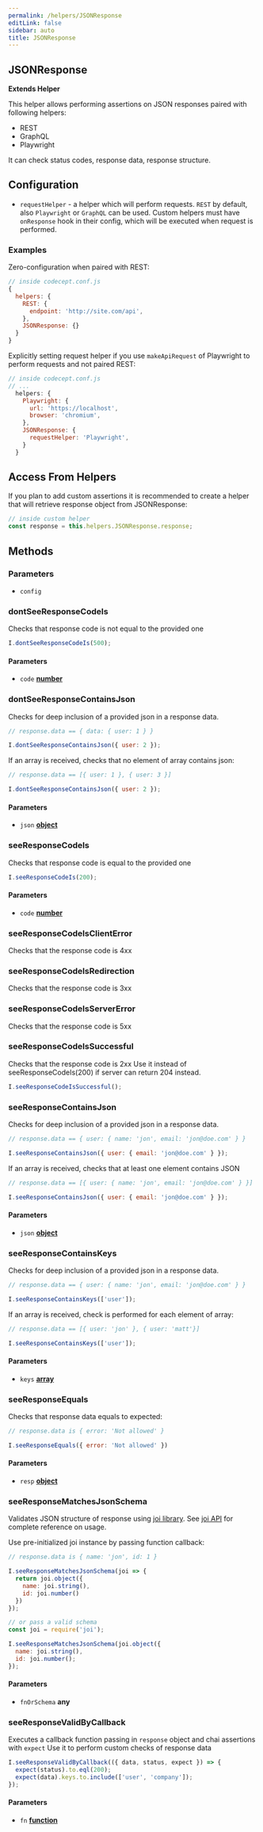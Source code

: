 ```yaml
---
permalink: /helpers/JSONResponse
editLink: false
sidebar: auto
title: JSONResponse
---
```


<!-- Generated by documentation.js. Update this documentation by updating the source code. -->

## JSONResponse

**Extends Helper**

This helper allows performing assertions on JSON responses paired with following helpers:

*   REST
*   GraphQL
*   Playwright

It can check status codes, response data, response structure.

## Configuration

*   `requestHelper` - a helper which will perform requests. `REST` by default, also `Playwright` or `GraphQL` can be used. Custom helpers must have `onResponse` hook in their config, which will be executed when request is performed.

### Examples

Zero-configuration when paired with REST:

```js
// inside codecept.conf.js
{
  helpers: {
    REST: {
      endpoint: 'http://site.com/api',
    },
    JSONResponse: {}
  }
}
```

Explicitly setting request helper if you use `makeApiRequest` of Playwright to perform requests and not paired REST:

```js
// inside codecept.conf.js
// ...
  helpers: {
    Playwright: {
      url: 'https://localhost',
      browser: 'chromium',
    },
    JSONResponse: {
      requestHelper: 'Playwright',
    }
  }
```

## Access From Helpers

If you plan to add custom assertions it is recommended to create a helper that will retrieve response object from JSONResponse:

```js
// inside custom helper
const response = this.helpers.JSONResponse.response;
```

## Methods

### Parameters

*   `config`   

### dontSeeResponseCodeIs

Checks that response code is not equal to the provided one

```js
I.dontSeeResponseCodeIs(500);
```

#### Parameters

*   `code` **[number][1]**&#x20;

### dontSeeResponseContainsJson

Checks for deep inclusion of a provided json in a response data.

```js
// response.data == { data: { user: 1 } }

I.dontSeeResponseContainsJson({ user: 2 });
```

If an array is received, checks that no element of array contains json:

```js
// response.data == [{ user: 1 }, { user: 3 }]

I.dontSeeResponseContainsJson({ user: 2 });
```

#### Parameters

*   `json` **[object][2]**  

### seeResponseCodeIs

Checks that response code is equal to the provided one

```js
I.seeResponseCodeIs(200);
```

#### Parameters

*   `code` **[number][1]**&#x20;

### seeResponseCodeIsClientError

Checks that the response code is 4xx

### seeResponseCodeIsRedirection

Checks that the response code is 3xx

### seeResponseCodeIsServerError

Checks that the response code is 5xx

### seeResponseCodeIsSuccessful

Checks that the response code is 2xx
Use it instead of seeResponseCodeIs(200) if server can return 204 instead.

```js
I.seeResponseCodeIsSuccessful();
```

### seeResponseContainsJson

Checks for deep inclusion of a provided json in a response data.

```js
// response.data == { user: { name: 'jon', email: 'jon@doe.com' } }

I.seeResponseContainsJson({ user: { email: 'jon@doe.com' } });
```

If an array is received, checks that at least one element contains JSON

```js
// response.data == [{ user: { name: 'jon', email: 'jon@doe.com' } }]

I.seeResponseContainsJson({ user: { email: 'jon@doe.com' } });
```

#### Parameters

*   `json` **[object][2]**  

### seeResponseContainsKeys

Checks for deep inclusion of a provided json in a response data.

```js
// response.data == { user: { name: 'jon', email: 'jon@doe.com' } }

I.seeResponseContainsKeys(['user']);
```

If an array is received, check is performed for each element of array:

```js
// response.data == [{ user: 'jon' }, { user: 'matt'}]

I.seeResponseContainsKeys(['user']);
```

#### Parameters

*   `keys` **[array][3]**  

### seeResponseEquals

Checks that response data equals to expected:

```js
// response.data is { error: 'Not allowed' }

I.seeResponseEquals({ error: 'Not allowed' })
```

#### Parameters

*   `resp` **[object][2]**&#x20;

### seeResponseMatchesJsonSchema

Validates JSON structure of response using [joi library][4].
See [joi API][5] for complete reference on usage.

Use pre-initialized joi instance by passing function callback:

```js
// response.data is { name: 'jon', id: 1 }

I.seeResponseMatchesJsonSchema(joi => {
  return joi.object({
    name: joi.string(),
    id: joi.number()
  })
});

// or pass a valid schema
const joi = require('joi');

I.seeResponseMatchesJsonSchema(joi.object({
  name: joi.string(),
  id: joi.number();
});
```

#### Parameters

*   `fnOrSchema` **any**&#x20;

### seeResponseValidByCallback

Executes a callback function passing in `response` object and chai assertions with `expect`
Use it to perform custom checks of response data

```js
I.seeResponseValidByCallback(({ data, status, expect }) => {
  expect(status).to.eql(200);
  expect(data).keys.to.include(['user', 'company']);
});
```

#### Parameters

*   `fn` **[function][6]**&#x20;

[1]: https://developer.mozilla.org/docs/Web/JavaScript/Reference/Global_Objects/Number

[2]: https://developer.mozilla.org/docs/Web/JavaScript/Reference/Global_Objects/Object

[3]: https://developer.mozilla.org/docs/Web/JavaScript/Reference/Global_Objects/Array

[4]: https://joi.dev

[5]: https://joi.dev/api/

[6]: https://developer.mozilla.org/docs/Web/JavaScript/Reference/Statements/function

